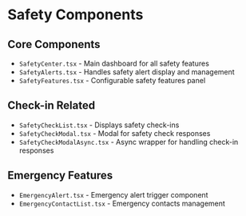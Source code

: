 
# Safety Components

## Core Components
- `SafetyCenter.tsx` - Main dashboard for all safety features
- `SafetyAlerts.tsx` - Handles safety alert display and management
- `SafetyFeatures.tsx` - Configurable safety features panel

## Check-in Related
- `SafetyCheckList.tsx` - Displays safety check-ins
- `SafetyCheckModal.tsx` - Modal for safety check responses
- `SafetyCheckModalAsync.tsx` - Async wrapper for handling check-in responses

## Emergency Features
- `EmergencyAlert.tsx` - Emergency alert trigger component
- `EmergencyContactList.tsx` - Emergency contacts management
